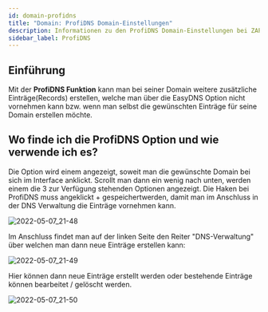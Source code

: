 ```yaml
---
id: domain-profidns
title: "Domain: ProfiDNS Domain-Einstellungen"
description: Informationen zu den ProfiDNS Domain-Einstellungen bei ZAP-Hosting - ZAP-Hosting.com Dokumentation
sidebar_label: ProfiDNS
---
```


## Einführung

Mit der **ProfiDNS Funktion** kann man bei seiner Domain weitere zusätzliche Einträge(Records) erstellen, welche man über die EasyDNS Option nicht vornehmen kann bzw. wenn man selbst die gewünschten Einträge für seine Domain erstellen möchte.

## Wo finde ich die ProfiDNS Option und wie verwende ich es?

Die Option wird einem angezeigt, soweit man die gewünschte Domain bei sich im Interface anklickt.
Scrollt man dann ein wenig nach unten, werden einem die 3 zur Verfügung stehenden Optionen angezeigt.
Die Haken bei ProfiDNS muss angeklickt + gespeichertwerden, damit man im Anschluss in der DNS Verwaltung die Einträge vornehmen kann.

![2022-05-07_21-48](https://user-images.githubusercontent.com/61953937/167269698-e604aa37-7075-4830-b2e1-84ab3daba5bb.png)

Im Anschluss findet man auf der linken Seite den Reiter "DNS-Verwaltung" über welchen man dann neue Einträge erstellen kann: 

![2022-05-07_21-49](https://user-images.githubusercontent.com/61953937/167269713-0e920f4b-ee96-42bb-94fb-3338f9f1b2c6.png)

Hier können dann neue Einträge erstellt werden oder bestehende Einträge können bearbeitet / gelöscht werden.

![2022-05-07_21-50](https://user-images.githubusercontent.com/61953937/167269729-b8aca9ca-f3b2-44cb-b4b2-1dca6b3d29fe.png)
